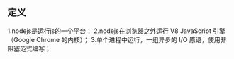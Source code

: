 
## 定义
1.nodejs是运行js的一个平台；
2.nodejs在浏览器之外运行 V8 JavaScript 引擎（Google Chrome 的内核）；
3.单个进程中运行，一组异步的 I/O 原语，使用非阻塞范式编写；